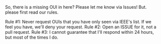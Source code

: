 So, there is a missing OUI in here? Please let me know via Issues! But. please first read our rules.

Rule #1: Never request OUIs that you have only seen via IEEE's list. If we feel you have, we'll deny your request.
Rule #2: Open an ISSUE for it, not a pull request.
Rule #3: I cannot guarantee that I'll respond within 24 hours, but most of the times I do.
